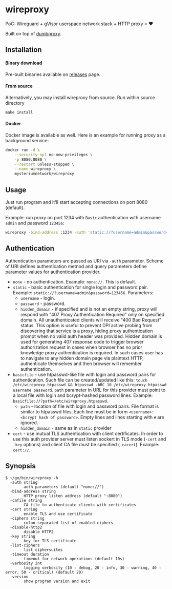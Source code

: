 wireproxy
=========

PoC: Wireguard + gVisor userspace network stack + HTTP proxy = :heart:

Built on top of [dumbproxy](https://github.com/Snawoot/dumbproxy).

## Installation

#### Binary download

Pre-built binaries available on [releases](https://github.com/mysteriumnetwork/wireproxy/releases/latest) page.

#### From source

Alternatively, you may install wireproxy from source. Run within source directory

```
make install
```

#### Docker

Docker image is available as well. Here is an example for running proxy as a background service:

```sh
docker run -d \
    --security-opt no-new-privileges \
    -p 8080:8080 \
    --restart unless-stopped \
    --name wireproxy \
    mysteriumnetwork/wireproxy
```

## Usage

Just run program and it'll start accepting connections on port 8080 (default).

Example: run proxy on port 1234 with `Basic` authentication with username `admin` and password `123456`:

```sh
wireproxy -bind-address :1234 -auth 'static://?username=admin&password=123456'
```

## Authentication

Authentication parameters are passed as URI via `-auth` parameter. Scheme of URI defines authentication metnod and query parameters define parameter values for authentication provider.

* `none` - no authentication. Example: `none://`. This is default.
* `static` - basic authentication for single login and password pair. Example: `static://?username=admin&password=123456`. Parameters:
  * `username` - login.
  * `password` - password.
  * `hidden_domain` - if specified and is not an empty string, proxy will respond with "407 Proxy Authentication Required" only on specified domain. All unauthenticated clients will receive "400 Bad Request" status. This option is useful to prevent DPI active probing from discovering that service is a proxy, hiding proxy authentication prompt when no valid auth header was provided. Hidden domain is used for generating 407 response code to trigger browser authorization request in cases when browser has no prior knowledge proxy authentication is required. In such cases user has to navigate to any hidden domain page via plaintext HTTP, authenticate themselves and then browser will remember authentication.
* `basicfile` - use htpasswd-like file with login and password pairs for authentication. Such file can be created/updated like this: `touch /etc/wireproxy.htpasswd && htpasswd -bBC 10 /etc/wireproxy.htpasswd username password`. `path` parameter in URL for this provider must point to a local file with login and bcrypt-hashed password lines. Example: `basicfile://?path=/etc/wireproxy.htpasswd`.
  * `path` - location of file with login and password pairs. File format is similar to htpasswd files. Each line must be in form `<username>:<bcrypt hash of password>`. Empty lines and lines starting with `#` are ignored.
  * `hidden_domain` - same as in `static` provider
* `cert` - use mutual TLS authentication with client certificates. In order to use this auth provider server must listen sockert in TLS mode (`-cert` and `-key` options) and client CA file must be specified (`-cacert`). Example: `cert://`.

## Synopsis

```
$ ~/go/bin/wireproxy -h
  -auth string
    	auth parameters (default "none://")
  -bind-address string
    	HTTP proxy listen address (default ":8080")
  -cafile string
    	CA file to authenticate clients with certificates
  -cert string
    	enable TLS and use certificate
  -ciphers string
    	colon-separated list of enabled ciphers
  -disable-http2
    	disable HTTP2
  -key string
    	key for TLS certificate
  -list-ciphers
    	list ciphersuites
  -timeout duration
    	timeout for network operations (default 10s)
  -verbosity int
    	logging verbosity (10 - debug, 20 - info, 30 - warning, 40 - error, 50 - critical) (default 20)
  -version
    	show program version and exit
```
